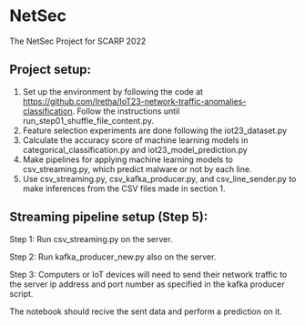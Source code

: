 # NetSec
The NetSec Project for SCARP 2022

## Project setup:
1. Set up the environment by following the code at https://github.com/Iretha/IoT23-network-traffic-anomalies-classification. Follow the instructions until run_step01_shuffle_file_content.py.
2. Feature selection experiments are done following the iot23_dataset.py
3. Calculate the accuracy score of machine learning models in categorical_classification.py and iot23_model_prediction.py
4. Make pipelines for applying machine learning models to csv_streaming.py, which predict malware or not by each line.
5. Use csv_streaming.py, csv_kafka_producer.py, and csv_line_sender.py to make inferences from the CSV files made in section 1. 


## Streaming pipeline setup (Step 5):

Step 1: Run csv_streaming.py on the server.

Step 2: Run kafka_producer_new.py also on the server.

Step 3: Computers or IoT devices will need to send their network traffic to the server ip address and port number as specified in the kafka producer script.

The notebook should recive the sent data and perform a prediction on it.
